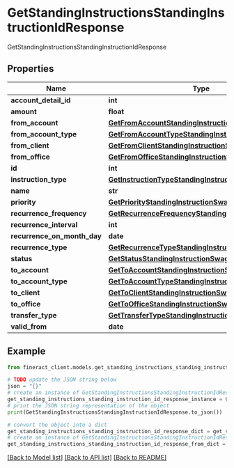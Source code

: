 # GetStandingInstructionsStandingInstructionIdResponse

GetStandingInstructionsStandingInstructionIdResponse

## Properties

Name | Type | Description | Notes
------------ | ------------- | ------------- | -------------
**account_detail_id** | **int** |  | [optional] 
**amount** | **float** |  | [optional] 
**from_account** | [**GetFromAccountStandingInstructionSwagger**](GetFromAccountStandingInstructionSwagger.md) |  | [optional] 
**from_account_type** | [**GetFromAccountTypeStandingInstructionSwagger**](GetFromAccountTypeStandingInstructionSwagger.md) |  | [optional] 
**from_client** | [**GetFromClientStandingInstructionSwagger**](GetFromClientStandingInstructionSwagger.md) |  | [optional] 
**from_office** | [**GetFromOfficeStandingInstructionSwagger**](GetFromOfficeStandingInstructionSwagger.md) |  | [optional] 
**id** | **int** |  | [optional] 
**instruction_type** | [**GetInstructionTypeStandingInstructionSwagger**](GetInstructionTypeStandingInstructionSwagger.md) |  | [optional] 
**name** | **str** |  | [optional] 
**priority** | [**GetPriorityStandingInstructionSwagger**](GetPriorityStandingInstructionSwagger.md) |  | [optional] 
**recurrence_frequency** | [**GetRecurrenceFrequencyStandingInstructionSwagger**](GetRecurrenceFrequencyStandingInstructionSwagger.md) |  | [optional] 
**recurrence_interval** | **int** |  | [optional] 
**recurrence_on_month_day** | **date** |  | [optional] 
**recurrence_type** | [**GetRecurrenceTypeStandingInstructionSwagger**](GetRecurrenceTypeStandingInstructionSwagger.md) |  | [optional] 
**status** | [**GetStatusStandingInstructionSwagger**](GetStatusStandingInstructionSwagger.md) |  | [optional] 
**to_account** | [**GetToAccountStandingInstructionSwagger**](GetToAccountStandingInstructionSwagger.md) |  | [optional] 
**to_account_type** | [**GetToAccountTypeStandingInstructionSwagger**](GetToAccountTypeStandingInstructionSwagger.md) |  | [optional] 
**to_client** | [**GetToClientStandingInstructionSwagger**](GetToClientStandingInstructionSwagger.md) |  | [optional] 
**to_office** | [**GetToOfficeStandingInstructionSwagger**](GetToOfficeStandingInstructionSwagger.md) |  | [optional] 
**transfer_type** | [**GetTransferTypeStandingInstructionSwagger**](GetTransferTypeStandingInstructionSwagger.md) |  | [optional] 
**valid_from** | **date** |  | [optional] 

## Example

```python
from fineract_client.models.get_standing_instructions_standing_instruction_id_response import GetStandingInstructionsStandingInstructionIdResponse

# TODO update the JSON string below
json = "{}"
# create an instance of GetStandingInstructionsStandingInstructionIdResponse from a JSON string
get_standing_instructions_standing_instruction_id_response_instance = GetStandingInstructionsStandingInstructionIdResponse.from_json(json)
# print the JSON string representation of the object
print(GetStandingInstructionsStandingInstructionIdResponse.to_json())

# convert the object into a dict
get_standing_instructions_standing_instruction_id_response_dict = get_standing_instructions_standing_instruction_id_response_instance.to_dict()
# create an instance of GetStandingInstructionsStandingInstructionIdResponse from a dict
get_standing_instructions_standing_instruction_id_response_from_dict = GetStandingInstructionsStandingInstructionIdResponse.from_dict(get_standing_instructions_standing_instruction_id_response_dict)
```
[[Back to Model list]](../README.md#documentation-for-models) [[Back to API list]](../README.md#documentation-for-api-endpoints) [[Back to README]](../README.md)


